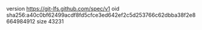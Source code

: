 version https://git-lfs.github.com/spec/v1
oid sha256:a40c0bf62499acdf8fd5cfce3ed642ef2c5d253766c62dbba38f2e8664984912
size 43231
